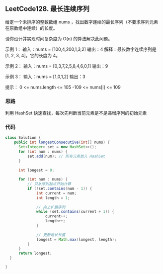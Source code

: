 ## LeetCode128. 最长连续序列
给定一个未排序的整数数组 nums ，找出数字连续的最长序列（不要求序列元素在原数组中连续）的长度。

请你设计并实现时间复杂度为 O(n) 的算法解决此问题。

 

示例 1：
输入：nums = [100,4,200,1,3,2]
输出：4
解释：最长数字连续序列是 [1, 2, 3, 4]。它的长度为 4。

示例 2：
输入：nums = [0,3,7,2,5,8,4,6,0,1]
输出：9

示例 3：
输入：nums = [1,0,1,2]
输出：3
 

提示：
0 <= nums.length <= 105
-109 <= nums[i] <= 109

### 思路

利用 HashSet 快速查找，每次先判断当前元素是不是递增序列的初始元素

### 代码
```java
class Solution {
    public int longestConsecutive(int[] nums) {
      Set<Integer> set = new HashSet<>();
      for (int num : nums) {
          set.add(num); // 所有元素放入 HashSet
      }
  
      int longest = 0;
  
      for (int num : nums) {
          // 只从序列起点开始计算
          if (!set.contains(num - 1)) {
              int current = num;
              int length = 1;
  
              // 向上扩展序列
              while (set.contains(current + 1)) {
                  current++;
                  length++;
              }
  
              // 更新最长长度
              longest = Math.max(longest, length);
          }
      }
      return longest;
  }

}
```
